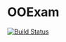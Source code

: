 # OOExam
[![Build Status](https://dawkins.visualstudio.com/_apis/public/build/definitions/9fb47cc8-b747-4f18-9336-36a17eb3d6d1/3/badge)](https://dawkins.visualstudio.com/OOExam/_build/index?definitionId=3)


